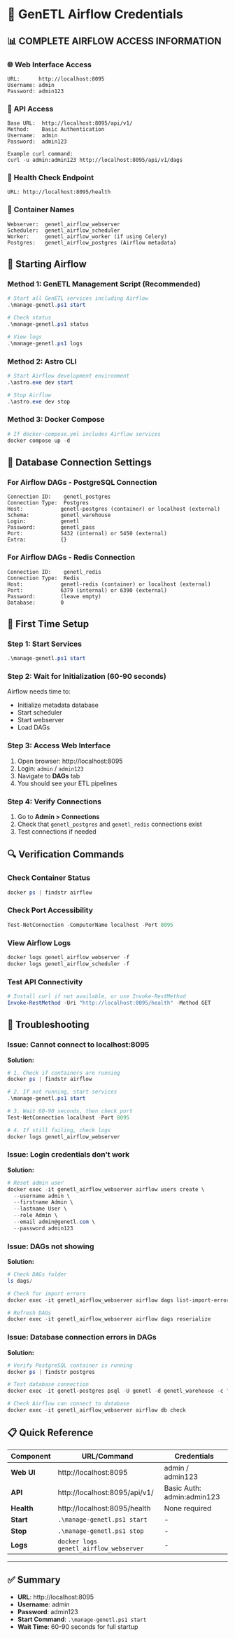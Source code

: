 # 🔐 GenETL Airflow Credentials

## 📊 **COMPLETE AIRFLOW ACCESS INFORMATION**

### 🌐 **Web Interface Access**
```
URL:      http://localhost:8095
Username: admin  
Password: admin123
```

### 🔌 **API Access** 
```
Base URL:  http://localhost:8095/api/v1/
Method:    Basic Authentication
Username:  admin
Password:  admin123

Example curl command:
curl -u admin:admin123 http://localhost:8095/api/v1/dags
```

### 💚 **Health Check Endpoint**
```
URL: http://localhost:8095/health
```

### 🐳 **Container Names**
```
Webserver:  genetl_airflow_webserver
Scheduler:  genetl_airflow_scheduler  
Worker:     genetl_airflow_worker (if using Celery)
Postgres:   genetl_airflow_postgres (Airflow metadata)
```

## 🚀 **Starting Airflow**

### **Method 1: GenETL Management Script (Recommended)**
```powershell
# Start all GenETL services including Airflow
.\manage-genetl.ps1 start

# Check status
.\manage-genetl.ps1 status

# View logs
.\manage-genetl.ps1 logs
```

### **Method 2: Astro CLI**
```powershell
# Start Airflow development environment  
.\astro.exe dev start

# Stop Airflow
.\astro.exe dev stop
```

### **Method 3: Docker Compose**
```powershell
# If docker-compose.yml includes Airflow services
docker compose up -d
```

## 🔗 **Database Connection Settings**

### **For Airflow DAGs - PostgreSQL Connection**
```
Connection ID:    genetl_postgres
Connection Type:  Postgres
Host:            genetl-postgres (container) or localhost (external)
Schema:          genetl_warehouse
Login:           genetl  
Password:        genetl_pass
Port:            5432 (internal) or 5450 (external)
Extra:           {}
```

### **For Airflow DAGs - Redis Connection**
```
Connection ID:    genetl_redis
Connection Type:  Redis
Host:            genetl-redis (container) or localhost (external)  
Port:            6379 (internal) or 6390 (external)
Password:        (leave empty)
Database:        0
```

## 🎯 **First Time Setup**

### **Step 1: Start Services**
```powershell
.\manage-genetl.ps1 start
```

### **Step 2: Wait for Initialization (60-90 seconds)**
Airflow needs time to:
- Initialize metadata database
- Start scheduler
- Start webserver
- Load DAGs

### **Step 3: Access Web Interface**
1. Open browser: http://localhost:8095
2. Login: `admin` / `admin123`  
3. Navigate to **DAGs** tab
4. You should see your ETL pipelines

### **Step 4: Verify Connections**
1. Go to **Admin > Connections**
2. Check that `genetl_postgres` and `genetl_redis` connections exist
3. Test connections if needed

## 🔍 **Verification Commands**

### **Check Container Status**
```powershell
docker ps | findstr airflow
```

### **Check Port Accessibility** 
```powershell
Test-NetConnection -ComputerName localhost -Port 8095
```

### **View Airflow Logs**
```powershell
docker logs genetl_airflow_webserver -f
docker logs genetl_airflow_scheduler -f
```

### **Test API Connectivity**
```powershell
# Install curl if not available, or use Invoke-RestMethod
Invoke-RestMethod -Uri "http://localhost:8095/health" -Method GET
```

## 🚨 **Troubleshooting**

### **Issue: Cannot connect to localhost:8095**
**Solution:**
```powershell
# 1. Check if containers are running
docker ps | findstr airflow

# 2. If not running, start services
.\manage-genetl.ps1 start

# 3. Wait 60-90 seconds, then check port
Test-NetConnection localhost -Port 8095

# 4. If still failing, check logs
docker logs genetl_airflow_webserver
```

### **Issue: Login credentials don't work**  
**Solution:**
```powershell
# Reset admin user
docker exec -it genetl_airflow_webserver airflow users create \
  --username admin \
  --firstname Admin \
  --lastname User \  
  --role Admin \
  --email admin@genetl.com \
  --password admin123
```

### **Issue: DAGs not showing**
**Solution:**
```powershell  
# Check DAGs folder
ls dags/

# Check for import errors
docker exec -it genetl_airflow_webserver airflow dags list-import-errors

# Refresh DAGs
docker exec -it genetl_airflow_webserver airflow dags reserialize
```

### **Issue: Database connection errors in DAGs**
**Solution:**
```powershell
# Verify PostgreSQL container is running
docker ps | findstr postgres

# Test database connection
docker exec -it genetl-postgres psql -U genetl -d genetl_warehouse -c "SELECT 1;"

# Check Airflow can connect to database
docker exec -it genetl_airflow_webserver airflow db check
```

## 📋 **Quick Reference**

| Component | URL/Command | Credentials |
|-----------|-------------|-------------|
| **Web UI** | http://localhost:8095 | admin / admin123 |
| **API** | http://localhost:8095/api/v1/ | Basic Auth: admin:admin123 |
| **Health** | http://localhost:8095/health | None required |
| **Start** | `.\manage-genetl.ps1 start` | - |
| **Stop** | `.\manage-genetl.ps1 stop` | - |
| **Logs** | `docker logs genetl_airflow_webserver` | - |

---

## ✅ **Summary**
- **URL**: http://localhost:8095  
- **Username**: admin
- **Password**: admin123
- **Start Command**: `.\manage-genetl.ps1 start`
- **Wait Time**: 60-90 seconds for full startup